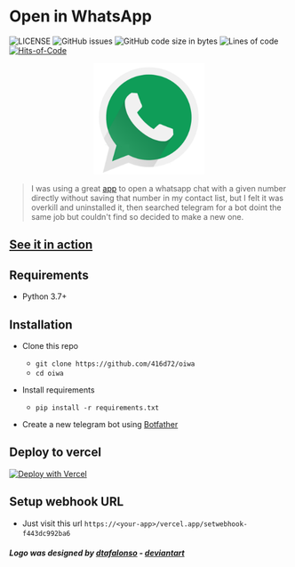 # Open in WhatsApp

![LICENSE](https://img.shields.io/github/license/416d72/oiwa?style=flat&color=ff0000)
![GitHub issues](https://img.shields.io/github/issues/416d72/oiwa?color=fdf629)
![GitHub code size in bytes](https://img.shields.io/github/languages/code-size/416d72/oiwa?color=c4fff9&label=Repo%20size)
![Lines of code](https://img.shields.io/tokei/lines/github/416d72/oiwa?color=e63977)
[![Hits-of-Code](https://hitsofcode.com/github/416d72/oiwa?branch=main)](https://hitsofcode.com/github/416d72/oiwa/view?branch=main)


<div align="center" width="100%">
<img width=200 src="logo.png">
</div>

> I was using a great [app](https://github.com/subhamtyagi/openinwa/) to open a whatsapp chat with a given number directly without saving that number in my contact list, but I felt it was overkill and uninstalled it, then searched telegram for a bot doint the same job but couldn't find so decided to make a new one.

## [See it in action](https://t.me/OiWA_bot)


## Requirements

- Python 3.7+

## Installation
- Clone this repo
  - `git clone https://github.com/416d72/oiwa`
  - `cd oiwa`

- Install requirements
  - `pip install -r requirements.txt`

- Create a new telegram bot using [Botfather](https://t.me/BotFather)

## Deploy to vercel

[![Deploy with Vercel](https://vercel.com/button)](https://vercel.com/new/clone?repository-url=https%3A%2F%2Fgithub.com%2F416d72%2Foiwa&env=DOMAIN,BOT_TOKEN&project-name=open-in-whatsapp&repo-name=open-in-whatsapp)

## Setup webhook URL
- Just visit this url `https://<your-app>/vercel.app/setwebhook-f443dc992ba6`


##### Logo was designed by [dtafalonso](https://iconarchive.com/artist/dtafalonso.html) - [deviantart](https://www.deviantart.com/dtafalonso)
